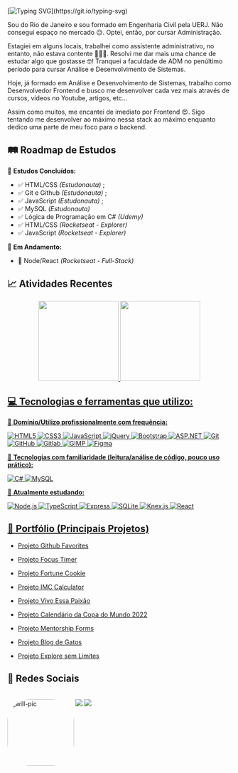 [![Typing SVG](https://readme-typing-svg.herokuapp.com?font=Ubuntu&weight=600&pause=1000&color=00809F&width=450&lines=Olá%2C+eu+sou+o+Willian!;Desenvolvedor+Frontend;Seja+bem-vindo(a)+ao+meu+perfil!;)](https://git.io/typing-svg)

Sou do Rio de Janeiro e sou formado em Engenharia Civil pela UERJ. Não consegui espaço no mercado 😥. Optei, então, por cursar Administração.

Estagiei em alguns locais, trabalhei como assistente administrativo, no entanto, não estava contente 🤷🏾‍♂️. Resolvi me dar mais uma chance de estudar algo que gostasse 🤓! Tranquei a faculdade de ADM no penúltimo período para cursar Análise e Desenvolvimento de Sistemas. 

Hoje, já formado em Análise e Desenvolvimento de Sistemas, trabalho como Desenvolvedor Frontend e busco me desenvolver cada vez mais através de cursos, vídeos no Youtube, artigos, etc...

Assim como muitos, me encantei de imediato por Frontend 😍. Sigo tentando me desenvolver ao máximo nessa stack ao máximo enquanto dedico uma parte de meu foco para o backend. 

## 🛤️ Roadmap de Estudos

📖 **Estudos Concluídos:**  
- ✅ HTML/CSS *(Estudonauta)* ;
- ✅ Git e Github *(Estudonauta)* ;
- ✅ JavaScript *(Estudonauta)* ;
- ✅ MySQL *(Estudonauta)*  
- ✅ Lógica de Programação em C# *(Udemy)*  
- ✅ HTML/CSS *(Rocketseat - Explorer)*
- ✅ JavaScript *(Rocketseat - Explorer)*  

🚀 **Em Andamento:**  
- 🚀 Node/React *(Rocketseat - Full-Stack)*


## 📈 Atividades Recentes

<div align="center">
  <a href="https://github.com/willsiciliano">
  <img height="180em" src="https://github-readme-stats.vercel.app/api?username=williansiciliano&show_icons=true&theme=dracula&include_all_commits=true&count_private=true"/>
  <img height="180em" src="https://github-readme-stats.vercel.app/api/top-langs/?username=williansiciliano&layout=compact&langs_count=7&theme=dracula"/>
</div>


 ## 💻 Tecnologias e ferramentas que utilizo:

🚀 **Domínio/Utilizo profissionalmente com frequência:**

![HTML5](https://img.shields.io/badge/HTML5-E34F26?style=for-the-badge&logo=html5&logoColor=white)
![CSS3](https://img.shields.io/badge/CSS3-1572B6?style=for-the-badge&logo=css3&logoColor=white)
![JavaScript](https://img.shields.io/badge/JavaScript-F7DF1E?style=for-the-badge&logo=javascript&logoColor=black)
![jQuery](https://img.shields.io/badge/jQuery-0769AD?style=for-the-badge&logo=jquery&logoColor=white)
![Bootstrap](https://img.shields.io/badge/Bootstrap-563D7C?style=for-the-badge&logo=bootstrap&logoColor=white)
![ASP.NET](https://img.shields.io/badge/ASP.NET-512BD4?style=for-the-badge&logo=dotnet&logoColor=white)
![Git](https://img.shields.io/badge/Git-F05032?style=for-the-badge&logo=git&logoColor=white)
![GitHub](https://img.shields.io/badge/GitHub-181717?style=for-the-badge&logo=github&logoColor=white)
![Gitlab](https://img.shields.io/badge/GitLab-%23161120.svg?style=for-the-badge&logo=gitlab&logoColor=f6991b)
![GIMP](https://img.shields.io/badge/GIMP-5C5543?style=for-the-badge&logo=gimp&logoColor=white)
![Figma](https://img.shields.io/badge/Figma-F24E1E?style=for-the-badge&logo=figma&logoColor=white)


👀 **Tecnologias com familiaridade (leitura/análise de código, pouco uso prático):**

![C#](https://img.shields.io/badge/C%23-4E29CC?style=for-the-badge&logo=c-sharp&logoColor=white)
![MySQL](https://img.shields.io/badge/MySQL-4479A1?style=for-the-badge&logo=mysql&logoColor=white)


🚀 **Atualmente estudando:**

![Node.js](https://img.shields.io/badge/Node.js-339933?style=for-the-badge&logo=nodedotjs&logoColor=white)
![TypeScript](https://img.shields.io/badge/TypeScript-007ACC?style=for-the-badge&logo=typescript&logoColor=white)
![Express](https://img.shields.io/badge/Express-000000?style=for-the-badge&logo=express&logoColor=white)
![SQLite](https://img.shields.io/badge/SQLite-003B57?style=for-the-badge&logo=sqlite&logoColor=white)
![Knex.js](https://img.shields.io/badge/Knex.js-282828?style=for-the-badge&logoColor=white)
![React](https://img.shields.io/badge/React-20232A?style=for-the-badge&logo=react&logoColor=61DAFB)

         

  ## 📂 Portfólio (Principais Projetos)

  - <a href="https://williansiciliano.github.io/git-fav/">Projeto Github Favorites</a>

  - <a href="https://williansiciliano.github.io/proj_focus-timer/">Projeto Focus Timer</a>

  - <a href="https://williansiciliano.github.io/fortune-cookie/">Projeto Fortune Cookie</a>

  - <a href="https://williansiciliano.github.io/proj_imc/">Projeto IMC Calculator</a>

  - <a href="https://williansiciliano.github.io/projeto-vivo_essa_paixao/">Projeto Vivo Essa Paixão</a>
    
  - <a href="https://williansiciliano.github.io/projeto-calendario-copa-2022/">Projeto Calendário da Copa do Mundo 2022</a>  

  - <a href="https://williansiciliano.github.io/proj-mentorship-form/">Projeto Mentorship Forms</a>

  - <a href="https://williansiciliano.github.io/proj_blog-de-gatos/">Projeto Blog de Gatos</a>

  - <a href="https://williansiciliano.github.io/explore-sem-limites/">Projeto Explore sem Limites</a>
  
  
  ## 🤝 Redes Sociais
    
  <div style="display: inline_block"><br> 
  <img align="left" alt="will-pic" height="150" style="border-radius:50px;" src="https://github.com/williansiciliano/williansiciliano/assets/110183858/28a6aeb0-0908-432b-bfcb-497db38abf9c">
  <a href="https://www.instagram.com/williansiciliano/" target="_blank"><img src="https://img.shields.io/badge/-Instagram-%23E4405F?style=for-the-badge&logo=instagram&logoColor=white" target="_blank"></a>
  <a href="https://www.linkedin.com/in/willian-siciliano/" target="_blank"><img src="https://img.shields.io/badge/-LinkedIn-%230077B5?style=for-the-badge&logo=linkedin&logoColor=white" target="_blank"></a>
    

  

  
    
  </div>
  
  
  
  
